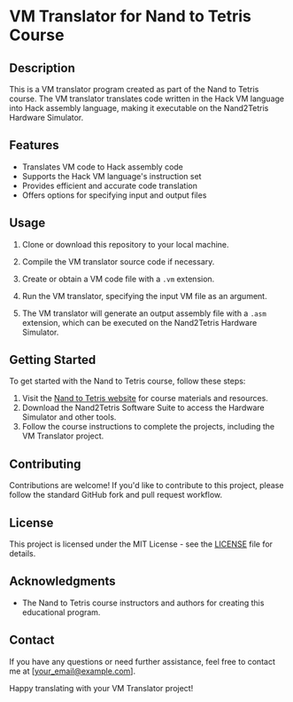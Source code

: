 # VM Translator for Nand to Tetris Course

## Description
This is a VM translator program created as part of the Nand to Tetris course. The VM translator translates code written in the Hack VM language into Hack assembly language, making it executable on the Nand2Tetris Hardware Simulator.

## Features
- Translates VM code to Hack assembly code
- Supports the Hack VM language's instruction set
- Provides efficient and accurate code translation
- Offers options for specifying input and output files

## Usage
1. Clone or download this repository to your local machine.
2. Compile the VM translator source code if necessary.
3. Create or obtain a VM code file with a `.vm` extension.
4. Run the VM translator, specifying the input VM file as an argument.


5. The VM translator will generate an output assembly file with a `.asm` extension, which can be executed on the Nand2Tetris Hardware Simulator.

## Getting Started
To get started with the Nand to Tetris course, follow these steps:
1. Visit the [Nand to Tetris website](https://www.nand2tetris.org/) for course materials and resources.
2. Download the Nand2Tetris Software Suite to access the Hardware Simulator and other tools.
3. Follow the course instructions to complete the projects, including the VM Translator project.

## Contributing
Contributions are welcome! If you'd like to contribute to this project, please follow the standard GitHub fork and pull request workflow.

## License
This project is licensed under the MIT License - see the [LICENSE](LICENSE) file for details.

## Acknowledgments
- The Nand to Tetris course instructors and authors for creating this educational program.

## Contact
If you have any questions or need further assistance, feel free to contact me at [your_email@example.com].

Happy translating with your VM Translator project!
